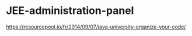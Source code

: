 # JEE-administration-panel

https://resourcepool.io/fr/2014/09/07/java-university-organize-your-code/
